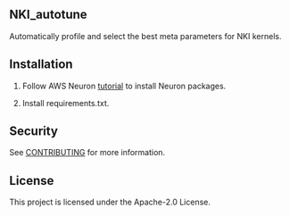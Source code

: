 ## NKI_autotune
Automatically profile and select the best meta parameters for NKI kernels.

## Installation
1. Follow AWS Neuron [tutorial](https://awsdocs-neuron.readthedocs-hosted.com/en/latest/general/setup/torch-neuronx.html#setup-torch-neuronx) to install Neuron packages.

2. Install requirements.txt.

## Security

See [CONTRIBUTING](CONTRIBUTING.md#security-issue-notifications) for more information.

## License

This project is licensed under the Apache-2.0 License.

